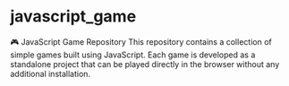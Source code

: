 # javascript_game
🎮 JavaScript Game Repository This repository contains a collection of simple games built using JavaScript. Each game is developed as a standalone project that can be played directly in the browser without any additional installation.
